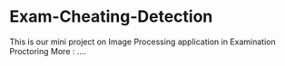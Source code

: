 # Exam-Cheating-Detection
This is our mini project on Image Processing application in Examination Proctoring
More : .... 
